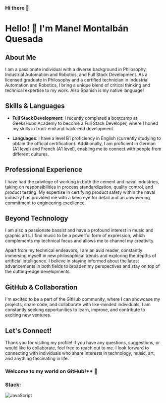 ### Hi there 👋

# Hello! 👋 I'm Manel Montalbán Quesada

## About Me

I am a passionate individual with a diverse background in Philosophy, Industrial Automation and Robotics, and Full Stack Development. As a licensed graduate in Philosophy and a certified technician in Industrial Automation and Robotics, I bring a unique blend of critical thinking and technical expertise to my work. Also Spanish is my native language! 

## Skills & Languages

- **Full Stack Development**: I recently completed a bootcamp at GeeksHubs Academy to become a Full Stack Developer, where I honed my skills in front-end and back-end development.

- **Languages**: I have a level B1 proficiency in English (currently studying to obtain the official certification). Additionally, I am proficient in German (A1 level) and French (A1 level), enabling me to connect with people from different cultures.

## Professional Experience

I have had the privilege of working in both the cement and naval industries, taking on responsibilities in process standardization, quality control, and product testing. My expertise in certifying product safety within the naval industry has provided me with a keen eye for detail and an unwavering commitment to engineering excellence.

## Beyond Technology

I am also a passionate bassist and have a profound interest in music and graphic arts. I find music to be a powerful form of expression, which complements my technical focus and allows me to channel my creativity.

Apart from my technical endeavors, I am an avid reader, constantly immersing myself in new philosophical trends and exploring the depths of artificial intelligence. I believe in staying informed about the latest advancements in both fields to broaden my perspectives and stay on top of the cutting-edge developments.

## GitHub & Collaboration

I'm excited to be a part of the GitHub community, where I can showcase my projects, share code, and collaborate with like-minded individuals. I am constantly seeking opportunities to learn, improve, and contribute to exciting new ventures.

## Let's Connect!

Thank you for visiting my profile! If you have any questions, suggestions, or would like to collaborate, feel free to reach out to me. I look forward to connecting with individuals who share interests in technology, music, art, and anything fascinating in life.

### Welcome to my world on GitHub!** 🚀


### Stack:

![JavaScript](https://skillicons.dev/icons?i=js,html,css,docker,react,nodejs,redux,bootstrap,php,sequelize,mysql,aws) 



